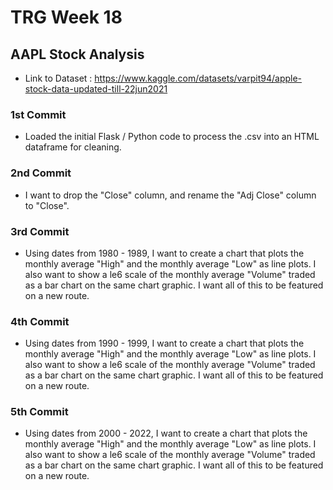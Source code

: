 # TRG Week 18

## AAPL Stock Analysis

- Link to Dataset : https://www.kaggle.com/datasets/varpit94/apple-stock-data-updated-till-22jun2021

### 1st Commit

- Loaded the initial Flask / Python code to process the .csv into an HTML dataframe for cleaning.

### 2nd Commit

- I want to drop the "Close" column, and rename the "Adj Close" column to "Close".

### 3rd Commit

- Using dates from 1980 - 1989, I want to create a chart that plots the monthly average "High" and the monthly average "Low" as line plots. I also want to show a le6 scale of the monthly average "Volume" traded as a bar chart on the same chart graphic. I want all of this to be featured on a new route.

### 4th Commit

- Using dates from 1990 - 1999, I want to create a chart that plots the monthly average "High" and the monthly average "Low" as line plots. I also want to show a le6 scale of the monthly average "Volume" traded as a bar chart on the same chart graphic. I want all of this to be featured on a new route.

### 5th Commit

- Using dates from 2000 - 2022, I want to create a chart that plots the monthly average "High" and the monthly average "Low" as line plots. I also want to show a le6 scale of the monthly average "Volume" traded as a bar chart on the same chart graphic. I want all of this to be featured on a new route.